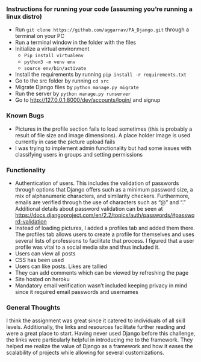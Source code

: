 
<h3>Instructions for running your code (assuming you’re running a linux distro)</h3>

 - Run `git clone https://github.com/aggarnav/PA_Django.git` through a terminal on your PC
 - Run a terminal window in the folder with the files
 - Initialize a virtual environment
	 - `Pip install virtualenv`
	 - `python3 -m venv env`
	 - `source env/bin/activate`
 - Install the requirements by running `pip install -r requirements.txt`
 - Go to the src folder by running `cd src`
 - Migrate Django files by `python manage.py migrate`
 - Run the server by `python manage.py runserver`
 - Go to http://127.0.0.1:8000/dev/accounts/login/ and signup

<h3>Known Bugs</h3>

 - Pictures in the profile section fails to load sometimes (this is probably a result of file size and image dimensions). A place holder image is used currently in case the picture upload fails
 - I was trying to implement admin functionality but had some issues with classifying users in groups and setting permissions

<h3>Functionality</h3>

 - Authentication of users. This includes the validation of passwords through options that Django offers such as a minimum password size, a mix of alphanumeric characters, and similarity checkers. Furthermore, emails are verified through the use of characters such as “@” and “.” Additional details about password validation can be seen at https://docs.djangoproject.com/en/2.2/topics/auth/passwords/#password-validation
 - Instead of loading pictures, I added a profiles tab and added them there. The profiles tab allows users to create a profile for    themselves and uses several lists of professions to facilitate that   process. I figured that a user profile was vital to a social media    site and thus included it.
 - Users can view all posts
 - CSS has been used
 - Users can like posts. Likes are tallied
 - They can add comments which can be viewed by refreshing the page
 - Site hosted on heroku
 - Mandatory email verification wasn’t included keeping privacy in mind since it required email passwords and usernames

<h3>General Thoughts</h3>
I think the assignment was great since it catered to individuals of all skill levels. Additionally, the links and resources facilitate further reading and were a great place to start. Having never used Django before this challenge, the links were particularly helpful in introducing me to the framework. They helped me realize the value of Django as a framework and how it eases the scalability of projects while allowing for several customizations.
